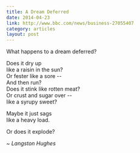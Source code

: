 ```yaml
---
title: A Dream Deferred
date: 2014-04-23
link: http://www.bbc.com/news/business-27055407
category: articles
layout: post
---
```


What happens to a dream deferred?

Does it dry up  
like a raisin in the sun?  
Or fester like a sore --  
And then run?  
Does it stink like rotten meat?  
Or crust and sugar over --  
like a syrupy sweet?

Maybe it just sags  
like a heavy load.

Or does it explode?

_~ Langston Hughes_

